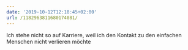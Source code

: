 ```yaml
---
date: '2019-10-12T12:18:45+02:00'
url: /1182963811680174081/
---
```

Ich stehe nicht so auf Karriere, weil ich den Kontakt zu den einfachen Menschen nicht verlieren möchte
